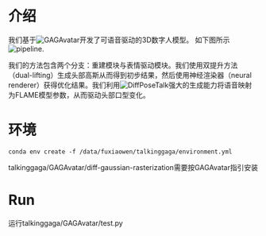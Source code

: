 # 介绍

我们基于![GAGAvatar](https://github.com/xg-chu/GAGAvatar)开发了可语音驱动的3D数字人模型。
如下图所示![pipeline]([https://your-image-url.com/image.png](https://github.com/shawnFuu/talkinggaga/blob/main/assets/pipeline.png)).

我们的方法包含两个分支：重建模块与表情驱动模块。我们使用双提升方法（dual-lifting）生成头部高斯从而得到初步结果，然后使用神经渲染器（neural renderer）获得优化结果。我们利用![DiffPoseTalk](https://github.com/DiffPoseTalk/DiffPoseTalk)强大的生成能力将语音映射为FLAME模型参数，从而驱动头部口型变化。

# 环境

```
conda env create -f /data/fuxiaowen/talkinggaga/environment.yml
```
talkinggaga/GAGAvatar/diff-gaussian-rasterization需要按GAGAvatar指引安装

# Run

运行talkinggaga/GAGAvatar/test.py
